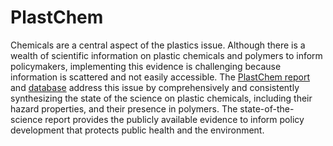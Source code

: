 # PlastChem

Chemicals are a central aspect of the plastics issue. Although there is a wealth of scientific information on plastic chemicals and polymers to inform policymakers, implementing this evidence is challenging because information is scattered and not easily accessible. The [PlastChem report](https://zenodo.org/records/10701706) and 
[database](https://github.com/PlastChem/DB) address this issue by comprehensively and consistently synthesizing the state of the science on plastic chemicals, including their hazard properties, and their presence in polymers. The state-of-the-science report provides the publicly available evidence to inform policy development that protects public health and the environment.
